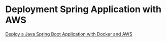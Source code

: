 # Deployment Spring Application with AWS
[Deploy a Java Spring Boot Application with Docker and AWS](https://medium.com/@lucaraveri993/deploying-a-simple-java-spring-boot-application-with-docker-and-aws-ec2-a-detailed-step-by-step-4a7801ad7674)